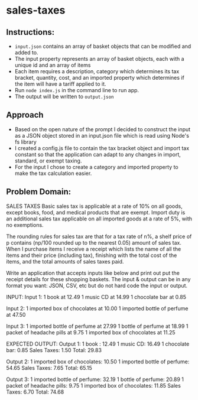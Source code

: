 # sales-taxes

## Instructions:
- `input.json` contains an array of basket objects that can be modified and added to.
- The input property represents an array of basket objects, each with a unique id and an array of items
- Each item requires a description, category which determines its tax bracket, quantity, cost, and an imported property which determines if the item will have a tariff applied to it.
- Run `node index.js` in the command line to run app.
- The output will be written to `output.json`

## Approach
- Based on the open nature of the prompt I decided to construct the input as a JSON object stored in an input.json file which is read using Node's fs library
- I created a config.js file to contain the tax bracket object and import tax constant so that the application can adapt to any changes in import, standard, or exempt taxing.
- For the input I chose to create a category and imported property to make the tax calculation easier.

## Problem Domain:
SALES TAXES
Basic sales tax is applicable at a rate of 10% on all goods, except books, food, and medical products that are exempt. Import duty is an additional sales tax applicable on all imported goods at a rate of 5%, with no exemptions.
 
The rounding rules for sales tax are that for a tax rate of n%, a shelf price of p contains
(np/100 rounded up to the nearest 0.05) amount of sales tax.
When I purchase items I receive a receipt which lists the name of all the items and their price (including tax), finishing with the total cost of the items, and the total amounts of sales taxes paid.  
 
Write an application that accepts inputs like below and print out put the receipt details for these shopping baskets.  The input & output can be in any format you want: JSON, CSV, etc but do not hard code the input or output.  
 
INPUT:
Input 1:
1 book at 12.49
1 music CD at 14.99
1 chocolate bar at 0.85
 
Input 2:
1 imported box of chocolates at 10.00
1 imported bottle of perfume at 47.50
 
Input 3:
1 imported bottle of perfume at 27.99
1 bottle of perfume at 18.99
1 packet of headache pills at 9.75
1 imported box of chocolates at 11.25
 
EXPECTED OUTPUT:
Output 1:
1 book : 12.49
1 music CD: 16.49
1 chocolate bar: 0.85
Sales Taxes: 1.50
Total: 29.83
 
Output 2:
1 imported box of chocolates: 10.50
1 imported bottle of perfume: 54.65
Sales Taxes: 7.65
Total: 65.15
 
Output 3:
1 imported bottle of perfume: 32.19
1 bottle of perfume: 20.89
1 packet of headache pills: 9.75
1 imported box of chocolates: 11.85
Sales Taxes: 6.70
Total: 74.68
